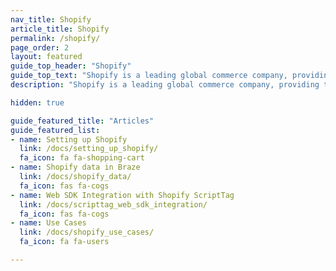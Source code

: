 ```yaml
---
nav_title: Shopify
article_title: Shopify
permalink: /shopify/
page_order: 2
layout: featured
guide_top_header: "Shopify"
guide_top_text: "Shopify is a leading global commerce company, providing trusted tools to start, grow, market, and manage a retail business of any size. Shopify makes commerce better for everyone with a platform and services that are engineered for reliability while delivering a better shopping experience for consumers everywhere."
description: "Shopify is a leading global commerce company, providing trusted tools to start, grow, market, and manage a retail business of any size. Shopify makes commerce better for everyone with a platform and services that are engineered for reliability while delivering a better shopping experience for consumers everywhere."

hidden: true

guide_featured_title: "Articles"
guide_featured_list:
- name: Setting up Shopify
  link: /docs/setting_up_shopify/
  fa_icon: fa fa-shopping-cart
- name: Shopify data in Braze
  link: /docs/shopify_data/
  fa_icon: fas fa-cogs
- name: Web SDK Integration with Shopify ScriptTag
  link: /docs/scripttag_web_sdk_integration/
  fa_icon: fas fa-cogs
- name: Use Cases
  link: /docs/shopify_use_cases/
  fa_icon: fa fa-users

---
```

<br><br>